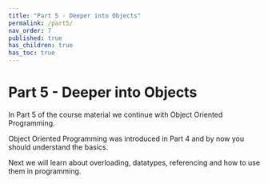 ```yaml
---
title: "Part 5 - Deeper into Objects"
permalink: /part5/
nav_order: 7
published: true
has_children: true
has_toc: true
---
```


# Part 5 - Deeper into Objects

In Part 5 of the course material we continue with Object Oriented Programming. 

Object Oriented Programming was introduced in Part 4 and by now you should understand the basics. 

Next we will learn about overloading, datatypes, referencing and how to use them in programming.

